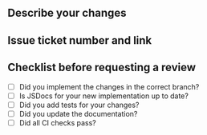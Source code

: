 ## Describe your changes

## Issue ticket number and link

## Checklist before requesting a review

- [ ] Did you implement the changes in the correct branch?
- [ ] Is JSDocs for your new implementation up to date?
- [ ] Did you add tests for your changes?
- [ ] Did you update the documentation?
- [ ] Did all CI checks pass?
